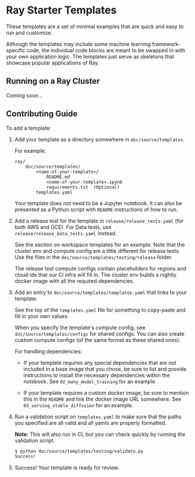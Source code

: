 # Ray Starter Templates

These templates are a set of minimal examples that are quick and easy to run and customize.

Although the templates may include some machine learning framework-specific code,
the individual code blocks are meant to be swapped in with your own application logic.
The templates just serve as skeletons that showcase popular applications of Ray.

## Running on a Ray Cluster

<!-- TODO(justinvyu): Add in OSS cluster support. -->
Coming soon...

## Contributing Guide

To add a template:

1. Add your template as a directory somewhere in `doc/source/templates`.

    For example:

    ```text
    ray/
        doc/source/templates/
            <name-of-your-template>/
                README.md
                <name-of-your-template>.ipynb
                requirements.txt  (Optional)
            templates.yaml
    ```

    Your template does not need to be a Jupyter notebook. It can also be presented as a
    Python script with `README` instructions of how to run.

2. Add a release test for the template in `release/release_tests.yaml` (for both AWS and GCE). For Data tests, use `release/release_data_tests.yaml` instead.

    See the section on workspace templates for an example. Note that the cluster env and
    compute config are a little different for release tests. Use the files in the
    `doc/source/templates/testing/release` folder.

    The release test compute configs contain placeholders for regions and cloud ids that our CI infra will fill in.
    The cluster env builds a nightly docker image with all the required dependencies.

3. Add an entry to `doc/source/templates/templates.yaml` that links to your template.

    See the top of the `templates.yaml` file for something to copy-paste and fill in your own values.

    When you specify the template's compute config, see `doc/source/templates/configs` for shared configs. You can also create custom compute configs (of the same format as these shared ones).

    For handling dependencies:

    - If your template requires any special dependencies that are not included in a
      base image that you chose, be sure to list and provide instructions to install
      the necessary dependencies within the notebook.
      See `02_many_model_training` for an example.

    - If your template requires a custom docker image, be sure to mention this in the
      `README` and link the docker image URL somewhere. See `03_serving_stable_diffusion` for an example.

4. Run a validation script on `templates.yaml` to make sure that the paths you specified are all valid and all yamls are properly formatted.

    **Note:** This will also run in CI, but you can check quickly by running the validation script.

    ```bash
    $ python doc/source/templates/testing/validate.py
    Success!
    ```

5. Success! Your template is ready for review.

<!-- 2. Add another copy of the template that includes test-specific code and a smoke-test version if applicable.

    **Note:** The need for a second test copy is temporary. Only one notebook will be needed
    from 2.5 onward, since the test-specific code will be filtered out.

    **Label all test-specific code with the `remove-cell` Jupyter notebook tag.**

    **Put this test copy in `doc/source/templates/tests/<name-of-your-template>.ipynb`.**

3. List the smoke-test version of the template in `doc/BUILD` under the templates section. This will configure the smoke-test version to run in pre-merge CI.

    Set the `SMOKE_TEST` environment variable, which should be used in your template to
    **to make the template work for a single CI instance.**
    This environment variable can also be used to conditionally set certain smoke test parameters (like limiting dataset size).

    **Make sure that you tag the test with `"gpu"` if required, and any other tags
    needed for special dependencies.**

    ```python
    py_test_run_all_notebooks(
        size = "large",
        include = ["source/templates/tests/batch_inference.ipynb"],
        exclude = [],
        data = ["//doc:workspace_templates"],
        tags = ["exclusive", "team:ml", "ray_air", "gpu"],
        env = {"SMOKE_TEST": "1"},
    )
    ``` -->
